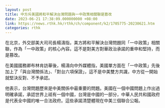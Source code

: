 ```yaml
---
layout: post
title: 中方斥美國將和平解決台灣問題與一中政策相關聯是篡改
date: 2023-06-21 17:38:09.000000000 +08:00
link: https://news.rthk.hk/rthk/ch/component/k2/1705775-20230621.htm
categories: rthk
---
```


在北京，外交部美大司司長楊濤指，美方將和平解決台灣問題同「一中政策」相關聯，作為「一中政策」的核心內容。這不是對美方對華政治承諾的重申和堅持，而是篡改。

在美國國務卿布林肯訪華後，楊濤向中外媒體指，美國單方面在「一中政策」先後加上了「與台灣關係法」、「對台六項保證」，這不是中美雙方共識，中方從一開始就堅決反對、不予承認。

他表示，台灣問題歷來是中美關係中最重要的問題。美國在一個中國問題上作出過明確承諾，承認世界上祗有一個中國，台灣是中國的一部分，中華人民共和國政府是代表全中國的唯一合法政府。這些承諾清楚體現在中美三個聯合公報。
